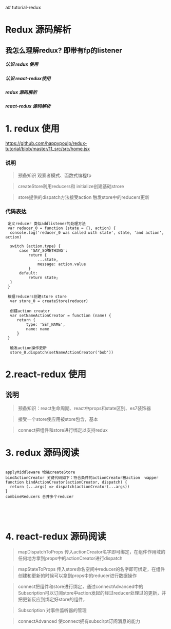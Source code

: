 a# tutorial-redux



# Redux 源码解析

## 我怎么理解redux? 即带有fp的listener


##### 认识 redux 使用
##### 认识 react-redux使用
##### redux 源码解析
##### react-redux 源码解析




# 1. redux 使用

  https://github.com/happypoulp/redux-tutorial/blob/master/11_src/src/home.jsx
  

  ### 说明
  
> 预备知识 观察者模式、函数式编程fp

> createStore利用reducers和 initialize创建基础strore

> store提供的dispatch方法接受action 触发store中的reducers更新
  
  ### 代码表达
  ```
  定义reducer 类似addlistener的处理方法
  var reducer_0 = function (state = {}, action) {
    console.log('reducer_0 was called with state', state, 'and action', action)

    switch (action.type) {
        case 'SAY_SOMETHING':
            return {
                ...state,
                message: action.value
            }
        default:
            return state;
    }
   }
   
   根据reducers创建store store
   var store_0 = createStore(reducer)
   
   创建action creator
   var setNameActionCreator = function (name) {
       return {
           type: 'SET_NAME',
           name: name
       }
   }
   
   触发action操作更新
   store_0.dispatch(setNameActionCreator('bob'))
   ```
   
   
# 2.react-redux 使用

## 说明
> 预备知识：react生命周期、react中props和state区别、es7装饰器

> <Provider /> 接受一个store使应用被store包含，基本

> connect把组件和store进行绑定以支持redux


# 3. redux 源码阅读
```

applyMiddleware 增强createStore
bindActionCreator 关键代码如下：符合条件的actionCreator被action  wapper
function bindActionCreator(actionCreator, dispatch) {
  return (...args) => dispatch(actionCreator(...args))
}
combineReducers 合并多个reducer





```



# 4. react-redux 源码阅读

> mapDispatchToProps 传入actionCreator名字即可绑定，在组件作用域的任何地方拿到props中的actionCreator进行dispatch

> mapStateToProps 传入store命名空间中reducer的名字即可绑定，在组件创建和更新的时候可以拿到props中的reducer进行数据操作

> connect把组件和store进行绑定，通过connectAdvanced中的Subscription可以订阅store中action发起的经过reducer处理过的更新，并把更新反应到绑定好store的组件，

> Subscription 对事件监听器的管理

> connectAdvanced 使connect拥有subscirpt订阅消息的能力










